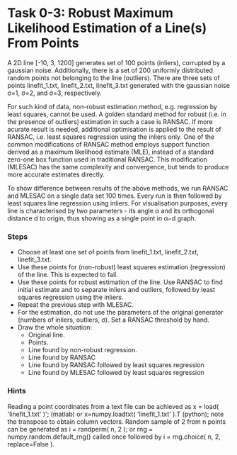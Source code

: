 # Task 0-3: Robust Maximum Likelihood Estimation of a Line(s) From Points

A 2D line [-10, 3, 1200] generates set of 100 points (inliers), corrupted by a gaussian noise. Additionally, there is a set of 200 uniformly distributed random points not belonging to the line (outliers). There are three sets of points linefit_1.txt, linefit_2.txt, linefit_3.txt generated with the gaussian noise σ=1, σ=2, and σ=3, respectively. 

For such kind of data, non-robust estimation method, e.g. regression by least squares, cannot be used. A golden standard method for robust (i.e. in the presence of outliers) estimation in such a case is RANSAC. If more acurate result is needed, additional optimisation is applied to the result of RANSAC, i.e. least squares regression using the inliers only. One of the common modifications of RANSAC method employs support function derived as a maximum likelihood estimate (MLE), instead of a standard zero-one box function used in traditional RANSAC. This modification (MLESAC) has the same complexity and convergence, but tends to produce more accurate estimates directly. 

To show difference between results of the above methods, we run RANSAC and MLESAC on a single data set 100 times. Every run is then followed by least squares line regression using inliers. For visualisation purposes, every line is characterised by two parameters - its angle α and its orthogonal distance d to origin, thus showing as a single point in α−d graph.

### Steps

- Choose at least one set of points from linefit_1.txt, linefit_2.txt, linefit_3.txt.
- Use these points for (non-robust) least squares estimation (regression) of the line. This is expected to fail.
- Use these points for robust estimation of the line. Use RANSAC to find initial estimate and to separate inliers and outliers, followed by least squares regression using the inliers.
- Repeat the previous step with MLESAC.
- For the estimation, do not use the parameters of the original generator (numbers of inliers, outliers, σ). Set a RANSAC threshold by hand.
- Draw the whole situation:
    - Original line.
    - Points.
    - Line found by non-robust regression.
    - Line found by RANSAC
    - Line found by RANSAC followed by least squares regression
    - Line found by MLESAC followed by least squares regression

### Hints
Reading a point coordinates from a text file can be achieved as x = load( 'linefit_1.txt' )'; (matlab) or x=numpy.loadtxt( 'linefit_1.txt' ).T (python); note the transpose to obtain column vectors. Random sample of 2 from n points can be generated as i = randperm( n, 2 ); or rng = numpy.random.default_rng() called once followed by i = rng.choice( n, 2, replace=False ).